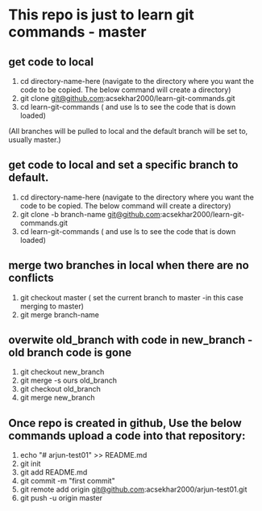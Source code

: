 # This repo is just to learn git commands - master

## get code to local 

1. cd directory-name-here (navigate to the directory where you want the code to be copied. The below command will create a directory)
2. git clone git@github.com:acsekhar2000/learn-git-commands.git
3. cd learn-git-commands ( and use ls to see the code that is down loaded)

(All branches will be pulled to local and the default branch will be set to, usually master.)

## get code to local and set a specific branch to default.

1. cd directory-name-here (navigate to the directory where you want the code to be copied. The below command will create a directory)
2. git clone -b branch-name git@github.com:acsekhar2000/learn-git-commands.git
3. cd learn-git-commands ( and use ls to see the code that is down loaded)

## merge two branches in local when there are no conflicts

1. git checkout master  ( set the current branch to master -in this case merging to master)
2. git merge branch-name

## overwite old_branch with code in new_branch - old branch code is gone

1. git checkout new_branch
2. git merge -s ours old_branch
3. git checkout old_branch
4. git merge new_branch




## Once repo is created in  github, Use the below commands upload a code into that repository:

1. echo "# arjun-test01" >> README.md  
2. git init  
3. git add README.md  
4. git commit -m "first commit"  
5. git remote add origin git@github.com:acsekhar2000/arjun-test01.git  
6. git push -u origin master 
